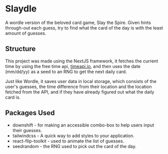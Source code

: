 # Slaydle

A wordle version of the beloved card game, Slay the Spire. Given hints through-out each guess, try to find what the card of the day is with the least amount of guesses.

## Structure

This project was made using the NextJS framework, it fetches the current time by using the free time api, [timeapi.io](https://timeapi.io/), and then uses the date (mm/dd/yy) as a seed to an RNG to get the next daily card.

Just like Wordle, it saves user data in local storage, which consists of the user's guesses, the time difference from their location and the location fetched from the API, and if they have already figured out what the daily card is.

## Packages Used

- downshift - for making an accessible combo-box to help users input their guesses.
- tailwindcss - A quick way to add styles to your application.
- react-flip-toolkit - used to animate the list of guesses.
- seedrandom - the RNG used to pick out the card of the day.